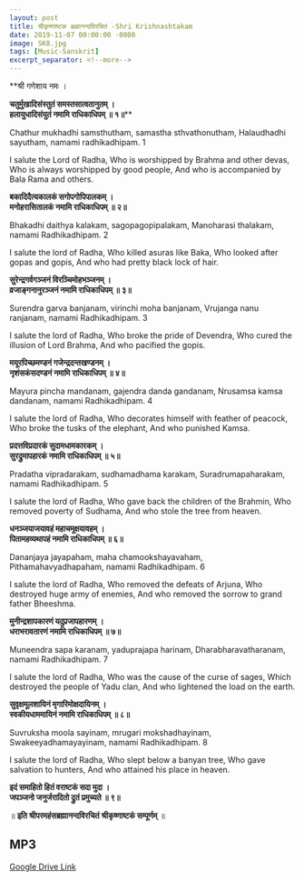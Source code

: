 ```yaml
---
layout: post
title: श्रीकृष्णाष्टक ब्रह्मानन्दविरचितं -Shri Krishnashtakam 
date: 2019-11-07 00:00:00 -0000
image: SK8.jpg
tags: [Music-Sanskrit]
excerpt_separator: <!--more-->
---
```



**श्री गणेशाय नमः ।  

**चतुर्मुखादिसंस्तुतं समस्तसात्वतानुतम् ।  
हलायुधादिसंयुतं नमामि राधिकाधिपम् ॥ १॥****
<!--more-->
Chathur mukhadhi samsthutham, samastha sthvathonutham, Halaudhadhi sayutham, namami radhikadhipam. 1

I salute the Lord of Radha, Who is worshipped by Brahma and other devas, Who is always worshipped by good people, And who is accompanied by Bala Rama and others.

**बकादिदैत्यकालकं सगोपगोपिपालकम् ।  
मनोहरासितालकं नमामि राधिकाधिपम् ॥ २॥**

Bhakadhi daithya kalakam, sagopagopipalakam, Manoharasi thalakam, namami Radhikadhipam. 2

I salute the lord of Radha, Who killed asuras like Baka, Who looked after gopas and gopis, And who had pretty black lock of hair.

**सुरेन्द्रगर्वगञ्जनं विरञ्चिमोहभञ्जनम् ।  
व्रजाङ्गनानुरञ्जनं नमामि राधिकाधिपम् ॥ ३॥**

Surendra garva banjanam, virinchi moha banjanam, Vrujanga nanu ranjanam, namami Radhikadhipam. 3

I salute the lord of Radha, Who broke the pride of Devendra, Who cured the illusion of Lord Brahma, And who pacified the gopis.

**मयूरपिच्छमण्डनं गजेन्द्रदन्तखण्डनम् ।  
नृशंसकंसदण्डनं नमामि राधिकाधिपम् ॥ ४॥**

Mayura pincha mandanam, gajendra danda gandanam, Nrusamsa kamsa dandanam, namami Radhikadhipam. 4

I salute the lord of Radha, Who decorates himself with feather of peacock, Who broke the tusks of the elephant, And who punished Kamsa.

**प्रदत्तविप्रदारकं सुदामधामकारकम् ।  
सुरद्रुमापहारकं नमामि राधिकाधिपम् ॥ ५॥**

Pradatha vipradarakam, sudhamadhama karakam, Suradrumapaharakam, namami Radhikadhipam. 5

I salute the lord of Radha, Who gave back the children of the Brahmin, Who removed poverty of Sudhama, And who stole the tree from heaven.

**धनञ्जयाजयावहं महाचमूक्षयावहम् ।  
पितामहव्यथापहं नमामि राधिकाधिपम् ॥ ६॥**

Dananjaya jayapaham, maha chamookshayavaham, Pithamahavyadhapaham, namami Radhikadhipam. 6

I salute the lord of Radha, Who removed the defeats of Arjuna, Who destroyed huge army of enemies, And who removed the sorrow to grand father Bheeshma.

**मुनीन्द्रशापकारणं यदुप्रजापहारणम् ।  
धराभरावतारणं नमामि राधिकाधिपम् ॥ ७॥**

Muneendra sapa karanam, yaduprajapa harinam, Dharabharavatharanam, namami Radhikadhipam. 7

I salute the lord of Radha, Who was the cause of the curse of sages, Which destroyed the people of Yadu clan, And who lightened the load on the earth.

**सुवृक्षमूलशायिनं मृगारिमोक्षदायिनम् ।  
स्वकीयधाममायिनं नमामि राधिकाधिपम् ॥ ८॥**

Suvruksha moola sayinam, mrugari mokshadhayinam, Swakeeyadhamayayinam, namami Radhikadhipam. 8

I salute the lord of Radha, Who slept below a banyan tree, Who gave salvation to hunters, And who attained his place in heaven.

**इदं समाहितो हितं वराष्टकं सदा मुदा ।  
जपञ्जनो जनुर्जरादितो द्रुतं प्रमुच्यते ॥ ९॥**

॥  **इति श्रीपरमहंसब्रह्मानन्दविरचितं श्रीकृष्णाष्टकं सम्पूर्णम्**  ॥





## MP3
[Google Drive Link][Google Drive Link]

[Google Drive Link]: https://drive.google.com/open?id=1O0MMCn1WBd2OHNluppb0okSW4WvIwLBD
